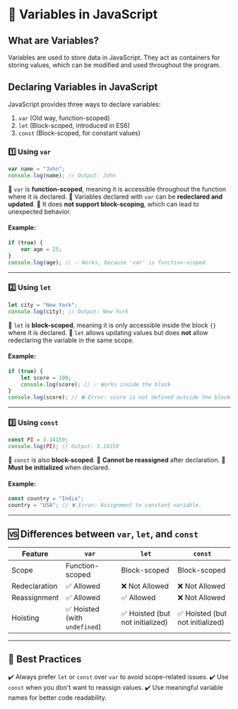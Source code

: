 # 📌 Variables in JavaScript

## What are Variables?
Variables are used to store data in JavaScript. They act as containers for storing values, which can be modified and used throughout the program.

## Declaring Variables in JavaScript
JavaScript provides three ways to declare variables:

1. `var` (Old way, function-scoped)
2. `let` (Block-scoped, introduced in ES6)
3. `const` (Block-scoped, for constant values)

### 1️⃣ Using `var`
```javascript
var name = "John";
console.log(name); // Output: John
```
🔹 `var` is **function-scoped**, meaning it is accessible throughout the function where it is declared.
🔹 Variables declared with `var` can be **redeclared and updated**.
🔹 It does **not support block-scoping**, which can lead to unexpected behavior.

#### Example:
```javascript
if (true) {
    var age = 25;
}
console.log(age); // ✅ Works, because 'var' is function-scoped
```

---

### 2️⃣ Using `let`
```javascript
let city = "New York";
console.log(city); // Output: New York
```
🔹 `let` is **block-scoped**, meaning it is only accessible inside the block `{}` where it is declared.
🔹 `let` allows updating values but does **not** allow redeclaring the variable in the same scope.

#### Example:
```javascript
if (true) {
    let score = 100;
    console.log(score); // ✅ Works inside the block
}
console.log(score); // ❌ Error: score is not defined outside the block
```

---

### 3️⃣ Using `const`
```javascript
const PI = 3.14159;
console.log(PI); // Output: 3.14159
```
🔹 `const` is also **block-scoped**.
🔹 **Cannot be reassigned** after declaration.
🔹 **Must be initialized** when declared.

#### Example:
```javascript
const country = "India";
country = "USA"; // ❌ Error: Assignment to constant variable.
```

---

## 🆚 Differences between `var`, `let`, and `const`

| Feature      | `var` | `let` | `const` |
|-------------|------|------|--------|
| Scope       | Function-scoped | Block-scoped | Block-scoped |
| Redeclaration | ✅ Allowed | ❌ Not Allowed | ❌ Not Allowed |
| Reassignment | ✅ Allowed | ✅ Allowed | ❌ Not Allowed |
| Hoisting    | ✅ Hoisted (with `undefined`) | ✅ Hoisted (but not initialized) | ✅ Hoisted (but not initialized) |

---

## 📝 Best Practices
✔️ Always prefer `let` or `const` over `var` to avoid scope-related issues.
✔️ Use `const` when you don't want to reassign values.
✔️ Use meaningful variable names for better code readability.

